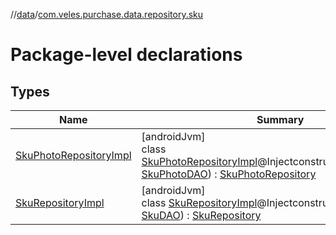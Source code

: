 //[data](../../index.md)/[com.veles.purchase.data.repository.sku](index.md)

# Package-level declarations

## Types

| Name | Summary |
|---|---|
| [SkuPhotoRepositoryImpl](-sku-photo-repository-impl/index.md) | [androidJvm]<br>class [SkuPhotoRepositoryImpl](-sku-photo-repository-impl/index.md)@Injectconstructor(skuPhotoDAO: [SkuPhotoDAO](../com.veles.purchase.data.room.dao/-sku-photo-d-a-o/index.md)) : [SkuPhotoRepository](../../../domain/domain/com.veles.purchase.domain.repository.sku/-sku-photo-repository/index.md) |
| [SkuRepositoryImpl](-sku-repository-impl/index.md) | [androidJvm]<br>class [SkuRepositoryImpl](-sku-repository-impl/index.md)@Injectconstructor(skuDAO: [SkuDAO](../com.veles.purchase.data.room.dao/-sku-d-a-o/index.md)) : [SkuRepository](../../../domain/domain/com.veles.purchase.domain.repository.sku/-sku-repository/index.md) |
